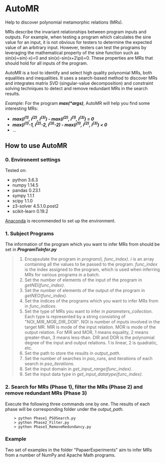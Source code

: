 # AutoMR
Help to discover polynomial metamorphic relations (MRs).

MRs describe the invariant relationships between program inputs and outputs. For example, when testing a program which calculates the sine value for an input, it is not obvious for testers to determine the expected value of an arbitrary input. However, testers can test the programs by leveraging the mathematical property of the sine function such as sin(x)+sin(-x)=0 and sin(x)-sin(x+2\pi)=0. These properties are MRs that should hold for all inputs of the program.

AutoMR is a tool to identify and select high quality polynomial MRs, both equalities and inequalities. It uses a search-based method to discover MRs and integrates matrix SVD (singular-value decomposition) and constraint solving techniques to detect and remove redundant MRs in the search results.

_Example:_ For the program ___max(*args)___, AutoMR will help you find some interesting MRs: 
- ___max(i<sup>(1)</sup>, i<sup>(2)</sup>, i<sup>(3)</sup>) - max(i<sup>(2)</sup>, i<sup>(1)</sup>, i<sup>(3)</sup>) = 0___
 - ___max(i<sup>(1)</sup>-1, i<sup>(2)</sup>-2, i<sup>(3)</sup>-2) - max(i<sup>(1)</sup>, i<sup>(2)</sup>, i<sup>(3)</sup>) < 0___
 - ...

## How to use AutoMR

### 0. Environemt settings
Tested on:
* python 3.6.3
* numpy 1.14.5
* pandas 0.23.1
* sympy 1.1.1
* scipy 1.1.0
* z3-solver 4.5.1.0.post2
* scikit-learn 0.19.2

[Anaconda](https://www.anaconda.com/what-is-anaconda) is recommended to set up the environment.

### 1. Subject Programs

The information of the program which you want to infer MRs from should be set in ___ProgramToInfer.py___
> 1. Encapsulate the program in _program(i, func_index)_. _i_ is an array containing all the values to be passed to the program. _func_index_ is the index assigned to the program, which is used when inferring MRs for various programs in a batch.
> 2. Set the number of elements of the input of the program in _getNEI(func_index)_.
> 3. Set the number of elements of the output of the program in _getNEO(func_index)_.
> 4. Set the indices of the programs which you want to infer MRs from in _func_indices_.
> 5. Set the type of MRs you want to infer in _parameters_collection_. Each type is represented by a string consisting of "NOI_MIR_MOR_DIR_DOR". NOI is number of inputs involved in the target MR. MIR is mode of the input relation. MOR is mode of the output relation. For MIR and MOR, 1 means equality, 2 means greater-than, 3 means less-than. DIR and DOR is the polynomial degree of the input and output relations. 1 is linear, 2 is quadratic, etc.
> 6. Set the path to store the results in _output_path_.
> 7. Set the number of searches in _pso_runs_, and iterations of each search in _pso_iterations_.
> 8. Set the input domain in _get_input_range(func_index)_.
> 9. Set the input data type in _get_input_datatype(func_index)_.

### 2. Search for MRs (Phase 1), filter the MRs (Phase 2) and remove redundant MRs (Phase 3)
Execute the following three commands one by one. The results of each phase will be corresponding folder under the _output_path_.


```
    > python Phase1_PSOSearch.py
    > python Phase2_Filter.py
    > python Phase3_RemoveRedundancy.py
```

### Example
Two set of examples in the folder "PapaerExperiments" aim to infer MRs from a number of NumPy and Apache Math programs.
